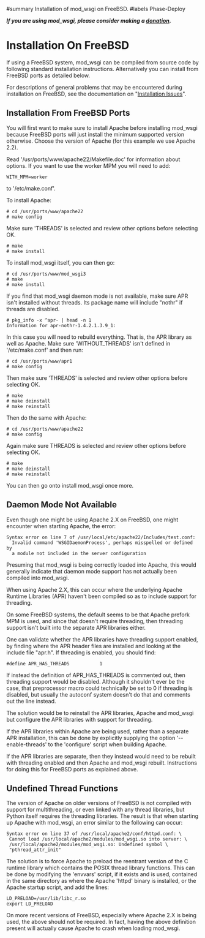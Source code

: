 ﻿#summary Installation of mod\_wsgi on FreeBSD.
#labels Phase-Deploy

_**If you are using mod\_wsgi, please consider making a
[donation](HowToContributeBack.md).**_

# Installation On FreeBSD #

If using a FreeBSD system, mod\_wsgi can be compiled from source code by
following standard installation instructions. Alternatively you can install
from FreeBSD ports as detailed below.

For descriptions of general problems that may be encountered during
installation on FreeBSD, see the documentation on
"[Installation Issues](InstallationIssues.md)".

## Installation From FreeBSD Ports ##

You will first want to make sure to install Apache before installing
mod\_wsgi because FreeBSD ports will just install the minimum supported
version otherwise. Choose the version of Apache (for this example we use
Apache 2.2).

Read '/usr/ports/www/apache22/Makefile.doc' for information about options.
If you want to use the worker MPM you will need to add:

```
WITH_MPM=worker
```

to '/etc/make.conf'.

To install Apache:

```
# cd /usr/ports/www/apache22
# make config
```

Make sure 'THREADS' is selected and review other options before selecting
OK.

```
# make
# make install
```

To install mod\_wsgi itself, you can then go:

```
# cd /usr/ports/www/mod_wsgi3
# make
# make install
```

If you find that mod\_wsgi daemon mode is not available, make sure APR isn't
installed without threads. Its package name will include "nothr" if threads
are disabled.

```
# pkg_info -x ^apr- | head -n 1
Information for apr-nothr-1.4.2.1.3.9_1:
```

In this case you will need to rebuild everything. That is, the APR library
as well as Apache. Make sure 'WITHOUT\_THREADS' isn't defined in
'/etc/make.conf' and then run:

```
# cd /usr/ports/www/apr1
# make config
```

Then make sure 'THREADS' is selected and review other options before
selecting OK.

```
# make
# make deinstall
# make reinstall
```

Then do the same with Apache:

```
# cd /usr/ports/www/apache22
# make config
```

Again make sure THREADS is selected and review other options before
selecting OK.

```
# make
# make deinstall
# make reinstall
```

You can then go onto install mod\_wsgi once more.

## Daemon Mode Not Available ##

Even though one might be using Apache 2.X on FreeBSD, one might encounter
when starting Apache, the error:

```
Syntax error on line 7 of /usr/local/etc/apache22/Includes/test.conf:
  Invalid command 'WSGIDaemonProcess', perhaps misspelled or defined by
  a module not included in the server configuration
```

Presuming that mod\_wsgi is being correctly loaded into Apache, this would
generally indicate that daemon mode support has not actually been compiled
into mod\_wsgi.

When using Apache 2.X, this can occur where the underlying Apache Runtime
Libraries (APR) haven't been compiled so as to include support for
threading.

On some FreeBSD systems, the default seems to be that Apache prefork MPM is
used, and since that doesn't require threading, then threading support isn't
built into the separate APR libraries either.

One can validate whether the APR libraries have threading support enabled,
by finding where the APR header files are installed and looking at the
include file "apr.h". If threading is enabled, you should find:

```
#define APR_HAS_THREADS           1
```

If instead the definition of APR\_HAS\_THREADS is commented out, then threading
support would be disabled. Although it shouldn't ever be the case, that
preprocessor macro could technically be set to 0 if threading is disabled,
but usually the autoconf system doesn't do that and comments out the line
instead.

The solution would be to reinstall the APR libraries, Apache and mod\_wsgi
but configure the APR libraries with support for threading.

If the APR libraries within Apache are being used, rather than a separate
APR installation, this can be done by explicitly supplying the option
'--enable-threads' to the 'configure' script when building Apache.

If the APR libraries are separate, then they instead would need to be
rebuilt with threading enabled and then Apache and mod\_wsgi rebuilt.
Instructions for doing this for FreeBSD ports as explained above.

## Undefined Thread Functions ##

The version of Apache on older versions of FreeBSD is not compiled with
support for multithreading, or even linked with any thread libraries, but
Python itself requires the threading libraries. The result is that when
starting up Apache with mod\_wsgi, an error similar to the following can
occur:

```
Syntax error on line 37 of /usr/local/apache2/conf/httpd.conf: \
 Cannot load /usr/local/apache2/modules/mod_wsgi.so into server: \
 /usr/local/apache2/modules/mod_wsgi.so: Undefined symbol \
 "pthread_attr_init"
```

The solution is to force Apache to preload the reentrant version of the C
runtime library which contains the POSIX thread library functions. This can
be done by modifying the 'envvars' script, if it exists and is used,
contained in the same directory as where the Apache 'httpd' binary is
installed, or the Apache startup script, and add the lines:

```
LD_PRELOAD=/usr/lib/libc_r.so
export LD_PRELOAD
```

On more recent versions of FreeBSD, especially where Apache 2.X is being
used, the above should not be required. In fact, having the above definition
present will actually cause Apache to crash when loading mod\_wsgi.